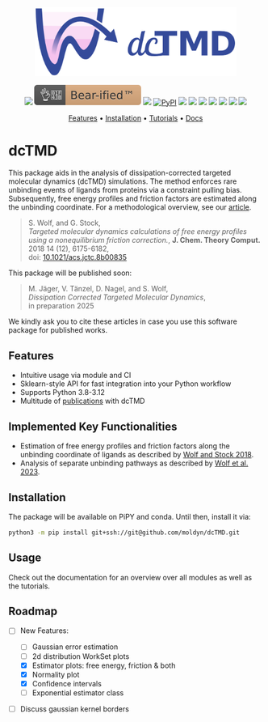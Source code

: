 <div align="center">
    <img  style="width: 400px;" src="https://raw.githubusercontent.com/moldyn/dcTMD/main/docs/dctmd_logo.svg" />
  <p>
    <a href="https://github.com/wemake-services/wemake-python-styleguide" alt="wemake-python-styleguide">
        <img src="https://img.shields.io/badge/style-wemake-000000.svg" /></a>
    <a href="https://beartype.rtfd.io" alt="bear-ified">
        <img src="https://raw.githubusercontent.com/beartype/beartype-assets/main/badge/bear-ified.svg" /></a>
    <a href="https://moldyn.github.io/dcTMD" alt="Docs">
        <img src="https://img.shields.io/badge/mkdocs-Documentation-brightgreen" /></a>
    <a href="https://pypi.org/project/dcTMD" alt="PyPI">
        <img alt="PyPI" src="https://img.shields.io/pypi/v/dcTMD" /></a>
    <a href="https://anaconda.org/conda-forge/dcTMD" alt="conda version">
        <img src="https://img.shields.io/conda/vn/conda-forge/dcTMD" /></a>
    <a href="https://pepy.tech/project/dcTMD" alt="Downloads">
        <img src="https://static.pepy.tech/badge/dcTMD" /></a>
    <a href="https://github.com/moldyn/dcTMD/blob/main/LICENSE" alt="License">
        <img src="https://img.shields.io/github/license/moldyn/dcTMD" /></a>
    <a href="https://img.shields.io/pypi/pyversions/dcTMD" alt="PyPI - Python Version">
        <img src="https://img.shields.io/pypi/pyversions/dcTMD" /></a>
    <a href="https://github.com/moldyn/dcTMD/actions/workflows/codeql.yml" alt="CodeQL">
        <img src="https://github.com/moldyn/dcTMD/actions/workflows/codeql.yml/badge.svg?branch=main" /></a>
    <a href="https://github.com/moldyn/dcTMD/actions/workflows/pytest.yml" alt="GitHub Workflow Status">
        <img src="https://img.shields.io/github/actions/workflow/status/moldyn/dcTMD/pytest.yml?branch=main"></a>
    <a href="https://codecov.io/gh/moldyn/dcTMD" >
        <img src="https://codecov.io/gh/moldyn/dcTMD/branch/main/graph/badge.svg?token=XMLP2VUU33"/></a>
  </p>

  <p>
    <a href="#features">Features</a> •
    <a href="#installation">Installation</a> •
    <a href="https://moldyn.github.io/dcTMD/getting_started/">Tutorials</a> •
    <a href="https://moldyn.github.io/dcTMD/">Docs</a>
  </p>
</div>


# dcTMD

This package aids in the analysis of dissipation-corrected targeted molecular dynamics (dcTMD) simulations. The method enforces rare unbinding events of ligands from proteins via a constraint pulling bias. Subsequently, free energy profiles and friction factors are estimated along the unbinding coordinate. For a methodological overview, see our [article](https://pubs.acs.org/doi/full/10.1021/acs.jctc.8b00835).

> S. Wolf, and G. Stock,  
> *Targeted molecular dynamics calculations of free energy profiles using a nonequilibrium friction correction.*,
> **J. Chem. Theory Comput.** 2018 14 (12), 6175-6182,  
> doi: [10.1021/acs.jctc.8b00835](https://pubs.acs.org/doi/10.1021/acs.jctc.8b00835)

This package will be published soon:

> M. Jäger, V. Tänzel, D. Nagel, and S. Wolf,  
> *Dissipation Corrected Targeted Molecular Dynamics*,  
> in preparation 2025

We kindly ask you to cite these articles in case you use this software package for published works.

## Features
- Intuitive usage via module and CI
- Sklearn-style API for fast integration into your Python workflow
- Supports Python 3.8-3.12
- Multitude of [publications](https://www.moldyn.uni-freiburg.de/publications.html) with dcTMD

## Implemented Key Functionalities
- Estimation of free energy profiles and friction factors along the unbinding coordinate of ligands as described by [Wolf and Stock 2018](https://pubs.acs.org/doi/full/10.1021/acs.jctc.8b00835).
- Analysis of separate unbinding pathways as described by [Wolf et al. 2023](https://pubs.aip.org/aip/jcp/article/158/12/124106/2881566/Path-separation-of-dissipation-corrected-targeted).

## Installation
The package will be available on PiPY and conda. Until then, install it via:
```bash
python3 -m pip install git+ssh://git@github.com/moldyn/dcTMD.git
```

## Usage
Check out the documentation for an overview over all modules as well as the tutorials.

## Roadmap

- [ ] New Features:
    - [ ] Gaussian error estimation
    - [ ] 2d distribution WorkSet plots
    - [x] Estimator plots: free energy, friction & both
    - [x] Normality plot
    - [x] Confidence intervals
    - [ ] Exponential estimator class
- [ ] Discuss gaussian kernel borders


